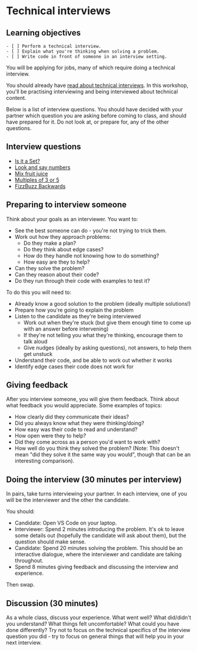# Technical interviews

## Learning objectives

```objectives
- [ ] Perform a technical interview.
- [ ] Explain what you're thinking when solving a problem.
- [ ] Write code in front of someone in an interview setting.
```

You will be applying for jobs, many of which require doing a technical interview.

You should already have [read about technical interviews](https://sdc.codeyourfuture.io/guides/employability/interview/technical-interview-prep/). In this workshop, you'll be practising interviewing and being interviewed about technical content.

Below is a list of interview questions. You should have decided with your partner which question you are asking before coming to class, and should have prepared for it. Do not look at, or prepare for, any of the other questions.

## Interview questions

* [Is it a Set?](https://www.codewars.com/kata/5fddfbe6a65636001cc4fcd2)
* [Look and say numbers](https://www.codewars.com/kata/53ea07c9247bc3fcaa00084d)
* [Mix fruit juice](https://www.codewars.com/kata/5905871c00881d0e85000015)
* [Multiples of 3 or 5](https://www.codewars.com/kata/514b92a657cdc65150000006)
* [FizzBuzz Backwards](https://www.codewars.com/kata/59ad13d5589d2a1d84000020)

## Preparing to interview someone

Think about your goals as an interviewer. You want to:
* See the best someone can do - you're not trying to trick them.
* Work out how they approach problems:
  * Do they make a plan?
  * Do they think about edge cases?
  * How do they handle not knowing how to do something?
  * How easy are they to help?
* Can they solve the problem?
* Can they reason about their code?
* Do they run through their code with examples to test it?

To do this you will need to:
* Already know a good solution to the problem (ideally multiple solutions!)
* Prepare how you're going to explain the problem
* Listen to the candidate as they're being interviewed
  * Work out when they're stuck (but give them enough time to come up with an answer before intervening)
  * If they're not telling you what they're thinking, encourage them to talk aloud
  * Give nudges (ideally by asking questions), not answers, to help them get unstuck
* Understand their code, and be able to work out whether it works
* Identify edge cases their code does not work for

## Giving feedback

After you interview someone, you will give them feedback. Think about what feedback you would appreciate. Some examples of topics:
* How clearly did they communicate their ideas?
* Did you always know what they were thinking/doing?
* How easy was their code to read and understand?
* How open were they to help?
* Did they come across as a person you'd want to work with?
* How well do you think they solved the problem? (Note: This doesn't mean "did they solve it the same way you would", though that can be an interesting comparison).

## Doing the interview (30 minutes per interview)

In pairs, take turns interviewing your partner. In each interview, one of you will be the interviewer and the other the candidate.

You should:
* Candidate: Open VS Code on your laptop.
* Interviewer: Spend 2 minutes introducing the problem. It's ok to leave some details out (hopefully the candidate will ask about them), but the question should make sense.
* Candidate: Spend 20 minutes solving the problem. This should be an interactive dialogue, where the interviewer and candidate are talking throughout.
* Spend 8 minutes giving feedback and discussing the interview and experience.

Then swap.

## Discussion (30 minutes)

As a whole class, discuss your experience. What went well? What did/didn't you understand? What things felt uncomfortable? What could you have done differently? Try not to focus on the technical specifics of the interview question you did - try to focus on general things that will help you in your next interview.
